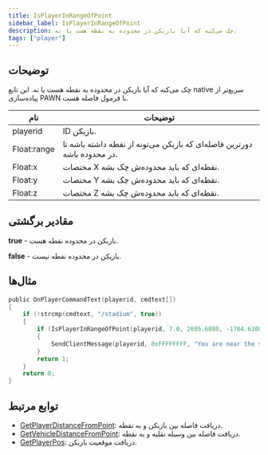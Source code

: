 ```yaml
---
title: IsPlayerInRangeOfPoint
sidebar_label: IsPlayerInRangeOfPoint
description: چک می‌کنه که آیا بازیکن در محدوده یه نقطه هست یا نه.
tags: ["player"]
---
```


## توضیحات

چک می‌کنه که آیا بازیکن در محدوده یه نقطه هست یا نه. این تابع native سریع‌تر از پیاده‌سازی PAWN با فرمول فاصله هست.

| نام         | توضیحات                                                                    |
| ----------- | -------------------------------------------------------------------------- |
| playerid    | ID بازیکن.                                                                 |
| Float:range | دورترین فاصله‌ای که بازیکن می‌تونه از نقطه داشته باشه تا در محدوده باشه.    |
| Float:x     | مختصات X نقطه‌ای که باید محدوده‌ش چک بشه.                                  |
| Float:y     | مختصات Y نقطه‌ای که باید محدوده‌ش چک بشه.                                  |
| Float:z     | مختصات Z نقطه‌ای که باید محدوده‌ش چک بشه.                                  |

## مقادیر برگشتی

**true** - بازیکن در محدوده نقطه هست.

**false** - بازیکن در محدوده نقطه نیست.

## مثال‌ها

```c
public OnPlayerCommandText(playerid, cmdtext[])
{
    if (!strcmp(cmdtext, "/stadium", true))
    {
        if (IsPlayerInRangeOfPoint(playerid, 7.0, 2695.6880, -1704.6300, 11.8438))
        {
            SendClientMessage(playerid, 0xFFFFFFFF, "You are near the stadium entrance!");
        }
        return 1;
    }
    return 0;
}
```

## توابع مرتبط

- [GetPlayerDistanceFromPoint](GetPlayerDistanceFromPoint): دریافت فاصله بین بازیکن و یه نقطه.
- [GetVehicleDistanceFromPoint](GetVehicleDistanceFromPoint): دریافت فاصله بین وسیله نقلیه و یه نقطه.
- [GetPlayerPos](GetPlayerPos): دریافت موقعیت بازیکن.